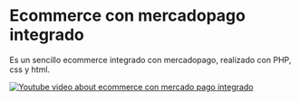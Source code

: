 # Ecommerce con mercadopago integrado
Es un sencillo ecommerce integrado con mercadopago, realizado con PHP, css y html.


[![Youtube video about ecommerce con mercado pago integrado](https://cdn.dribbble.com/userupload/5386534/file/original-28d2201524525eaf1e825d3cd1aa6c77.jpg?compress=1&resize=1024x478)](https://www.youtube.com/watch?v=mG9oC_AyY7g)
